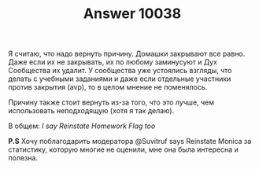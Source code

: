 ﻿---
title: "Answer 10038"
se.owner.user_id: 337540
se.owner.display_name: "Victor VosMottor thanks Monica"
se.owner.link: "https://ru.meta.stackoverflow.com/users/337540/victor-vosmottor-thanks-monica"
se.answer_id: 10038
se.question_id: 10013
se.post_type: answer
se.is_accepted: False
---
<p>Я считаю, что надо вернуть причину. Домашки закрывают все равно. Даже если их не закрывать, их по любому заминусуют и  Дух Сообщества их удалит. У сообщества уже устоялись взгляды, что делать с учебными заданиями и даже если отдельные участники против закрытия (avp), то в целом мнение не поменялось. </p>

<p>Причину также стоит вернуть из-за того, что это лучше, чем использовать неподходящую (хотя я так делаю).</p>

<p>В общем: <i>I say Reinstate Homework Flag too</i></p>

<p><strong>P.S</strong> Хочу поблагодарить модератора @Suvitruf says Reinstate Monica за статистику, которую многие не оценили, мне она была  интересна и полезна.</p>
